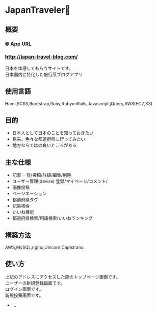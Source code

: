 # JapanTraveler:japan:

## 概要
### 🌐  App URL
### **http://japan-travel-blog.com/**  
日本を体感してもらうサイトです。<br>
日本国内に特化した旅行系ブログアプリ<br>
## 使用言語<br>
Haml,SCSS,Bootstrap,Ruby,RubyonRails,Javascript,jQuery,AWS(EC2,S3)

## 目的
* 日本人として日本のことを知っておきたい<br>
* 将来、色々な都道府県に行ってみたい<br>
* 地方ならではの良いところがある<br>

## 主な仕様
* 記事 一覧/投稿/詳細/編集/削除<br>
* ユーザー管理(devise) 登録/マイページ/コメント/<br>
* 画像投稿<br>
* ページネーション<br>
* 都道府県タグ<br>
* 記事検索<br>
* いいね機能<br>
* 都道府県検索/用語検索/いいねランキング<br>

## 構築方法
AWS,MySQL,nginx,Unicorn,Capistrano

## 使い方
上記のアドレスにアクセスした際のトップページ画面です。<br>
ユーザーの新規登録画面です。<br>
ログイン画面です。<br>
新規投稿画面です。<br>






* ...
